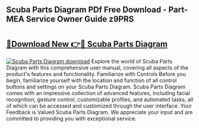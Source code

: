 ## Scuba Parts Diagram PDf Free Download - Part-MEA Service Owner Guide z9PRS

# <h2><a href="http://dfpddi.blite.top/?on=Scuba+Parts+Diagram">🔗Download New 👉🔴 Scuba Parts Diagram</a></h2>

[![Scuba Parts Diagram download](https://i.imgur.com/lujVjoI.png)](http://dfpddi.blite.top/?on=Scuba+Parts+Diagram)
Explore the world of Scuba Parts Diagram with this comprehensive user manual, covering all aspects of the product's features and functionality. Familiarize with Controls Before you begin, familiarize yourself with the location and function of all control buttons and settings on your Scuba Parts Diagram. Scuba Parts Diagram comes with an impressive collection of advanced features, including facial recognition, gesture control, customizable profiles, and automated tasks, all of which can be accessed and customized through the user interface. Your Feedback is Valued Scuba Parts Diagram. We appreciate your input and are committed to providing you with exceptional service.
